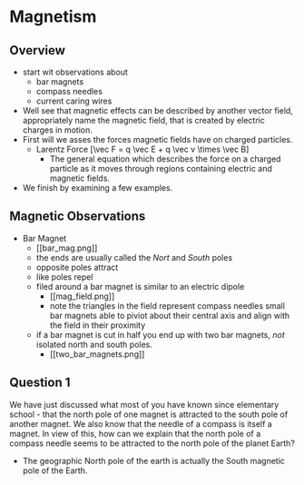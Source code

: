 # Magnetism

## Overview
* start wit observations about
  * bar magnets
  * compass needles
  * current caring wires
* Well see that magnetic effects can be described 
  by another vector field, appropriately name the 
  magnetic field, that is created by electric charges
  in motion.
* First will we asses the forces magnetic fields have on
  charged particles.
  * Larentz Force \[\vec F = q \vec E + q \vec v \times \vec B\]
      * The general equation which describes the force on a charged
        particle as it moves through regions containing electric and
        magnetic fields.
* We finish by examining a few examples.

## Magnetic Observations
* Bar Magnet
  * [[bar_mag.png]]
  * the ends are usually called the _Nort_ and _South_ poles
  * opposite poles attract
  * like poles repel
  * filed around a bar magnet is similar to an electric dipole
      * [[mag_field.png]]
      * note the triangles in the field represent compass needles
        small bar magnets able to piviot about their central axis
        and align with the field in their proximity
  * if a bar magnet is cut in half you end up with two bar magnets,
    _not_ isolated north and south poles.
      * [[two_bar_magnets.png]]

## Question 1
We have just discussed what most of you have known since 
elementary school - that the north pole of one magnet is 
attracted to the south pole of another magnet. We also know 
that the needle of a compass is itself a magnet. In view of 
this, how can we explain that the north pole of a compass 
needle seems to be attracted to the north pole of the planet Earth?

* The geographic North pole of the earth is actually the South 
  magnetic pole of the Earth.